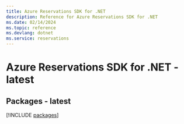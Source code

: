 ```yaml
---
title: Azure Reservations SDK for .NET
description: Reference for Azure Reservations SDK for .NET
ms.date: 02/14/2024
ms.topic: reference
ms.devlang: dotnet
ms.service: reservations
---
```

# Azure Reservations SDK for .NET - latest
## Packages - latest
[!INCLUDE [packages](reservations-index.md)]